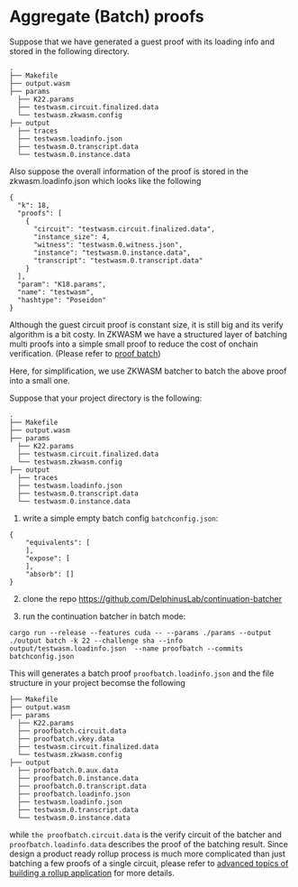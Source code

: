 # Aggregate (Batch) proofs

Suppose that we have generated a guest proof with its loading info and stored in the following directory.
```
.
├── Makefile
├── output.wasm
├── params
  ├── K22.params
  ├── testwasm.circuit.finalized.data
  └── testwasm.zkwasm.config
├── output
  ├── traces
  ├── testwasm.loadinfo.json
  ├── testwasm.0.transcript.data
  └── testwasm.0.instance.data
```

Also suppose the overall information of the proof is stored in the zkwasm.loadinfo.json which looks like the following
```
{
  "k": 18,
  "proofs": [
    {
      "circuit": "testwasm.circuit.finalized.data",
      "instance_size": 4,
      "witness": "testwasm.0.witness.json",
      "instance": "testwasm.0.instance.data",
      "transcript": "testwasm.0.transcript.data"
    }
  ],
  "param": "K18.params",
  "name": "testwasm",
  "hashtype": "Poseidon"
}
```

Although the guest circuit proof is constant size, it is still big and its verify algorithm is a bit costy. In ZKWASM we have a structured layer of batching multi proofs into a simple small proof to reduce the cost of onchain verification. (Please refer to [proof batch](../../c2_advance/c3_proofgen/c2_batch.md))

Here, for simplification, we use ZKWASM batcher to batch the above proof into a small one.

Suppose that your project directory is the following:
```
.
├── Makefile
├── output.wasm
├── params
  ├── K22.params
  ├── testwasm.circuit.finalized.data
  └── testwasm.zkwasm.config
├── output
  ├── traces
  ├── testwasm.loadinfo.json
  ├── testwasm.0.transcript.data
  └── testwasm.0.instance.data
```

1. write a simple empty batch config `batchconfig.json`:
```
{
    "equivalents": [
    ],
    "expose": [
    ],
    "absorb": []
}
```

2. clone the repo https://github.com/DelphinusLab/continuation-batcher

3. run the continuation batcher in batch mode:
```
cargo run --release --features cuda -- --params ./params --output ./output batch -k 22 --challenge sha --info output/testwasm.loadinfo.json  --name proofbatch --commits batchconfig.json
```

This will generates a batch proof `proofbatch.loadinfo.json` and the file structure in your project becomse the following
```
├── Makefile
├── output.wasm
├── params
  ├── K22.params
  ├── proofbatch.circuit.data
  ├── proofbatch.vkey.data
  ├── testwasm.circuit.finalized.data
  └── testwasm.zkwasm.config
├── output
  ├── proofbatch.0.aux.data
  ├── proofbatch.0.instance.data
  ├── proofbatch.0.transcript.data
  ├── proofbatch.loadinfo.json
  ├── testwasm.loadinfo.json
  ├── testwasm.0.transcript.data
  └── testwasm.0.instance.data
```
while `the proofbatch.circuit.data` is the verify circuit of the batcher and `proofbatch.loadinfo.data` describes the proof of the batching result. Since design a product ready rollup process is much more complicated than just batching a few proofs of a single circuit, please refer to [advanced topics of building a rollup application](../../c2_advance/README.md) for more details.
